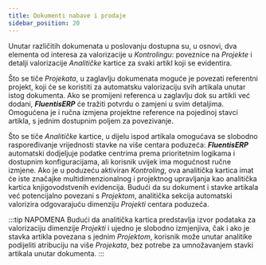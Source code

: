 ```yaml
---
title: Dokumenti nabave i prodaje 
sidebar_position: 20
---
```


Unutar različitih dokumenata u poslovanju dostupna su, u osnovi, dva elementa od interesa za valorizacije u *Kontrolingu*: poveznice na *Projekte* i detalji valorizacije *Analitičke* kartice za svaki artikl koji se evidentira. 

Što se tiče *Projekata*, u zaglavlju dokumenata moguće je povezati referentni projekt, koji će se koristiti za automatsku valorizaciju svih artikala unutar istog dokumenta. Ako se promijeni referenca u zaglavlju dok su artikli već dodani, ***FluentisERP*** će tražiti potvrdu o zamjeni u svim detaljima. Omogućena je i ručna izmjena projektne reference na pojedinoj stavci artikla, s jednim dostupnim poljem za povezivanje.  

Što se tiče *Analitičke* kartice, u dijelu ispod artikala omogućava se slobodno raspoređivanje vrijednosti stavke na više centara poduzeća: ***FluentisERP*** automatski dodjeljuje podatke centrima prema prioritetnim logikama i dostupnim konfiguracijama, ali korisnik uvijek ima mogućnost ručne izmjene. Ako je u poduzeću aktiviran *Kontroling*, ova analitička kartica imat će iste značajke multidimenzionalnog i projektnog upravljanja kao analitička kartica knjigovodstvenih evidencija. Budući da su dokument i stavke artikala već potencijalno povezani s *Projektom*, analitička sekcija automatski valorizira odgovarajuću dimenziju *Projekti* centara poduzeća. 


:::tip NAPOMENA
Budući da analitička kartica predstavlja izvor podataka za valorizaciju dimenzije *Projekti* i ujedno je slobodno izmjenjiva, čak i ako je stavka artikla povezana s jednim *Projektom*, korisnik može unutar analitike podijeliti atribuciju na više *Projekata*, bez potrebe za umnožavanjem stavki artikala unutar dokumenta. 
:::
